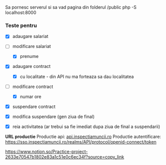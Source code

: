 Sa pornesc serverul si sa vad pagina din folderul /public
php -S localhost:8000

### Teste pentru

- [x]  adaugare salariat
- [ ]  modificare salariat
    - [x]  prenume
- [x]  adaugare contract
    - [x] cu localitate - din API nu ma forteaza sa dau localitatea
- [ ]  modificare contract
    - [x]  numar ore
- [x]  suspendare contract
- [x]  modifica suspendare (gen ziua de final)
- [x]  reia activitatea (ar trebui sa fie imediat dupa ziua de final a suspendarii)


**URL productie**
Productie api: [api.inspectiamuncii.ro](http://api.inspectiamuncii.ro/)
Productie autentificare: https://sso.inspectiamuncii.ro/realms/API/protocol/openid-connect/token


https://www.notion.so/Practice-project-2633e70547b1802e83a1c51e0c6ec34f?source=copy_link

